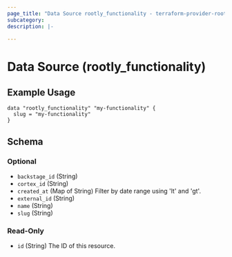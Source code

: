 ```yaml
---
page_title: "Data Source rootly_functionality - terraform-provider-rootly"
subcategory:
description: |-
    
---
```


# Data Source (rootly_functionality)



## Example Usage

```shell
data "rootly_functionality" "my-functionality" {
  slug = "my-functionality"
}
```

<!-- schema generated by tfplugindocs -->
## Schema

### Optional

- `backstage_id` (String)
- `cortex_id` (String)
- `created_at` (Map of String) Filter by date range using 'lt' and 'gt'.
- `external_id` (String)
- `name` (String)
- `slug` (String)

### Read-Only

- `id` (String) The ID of this resource.
